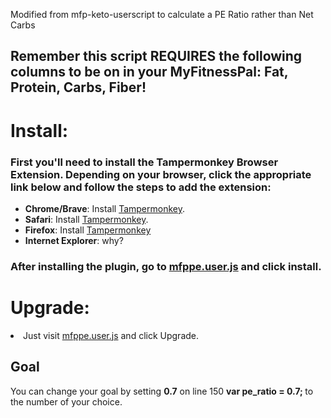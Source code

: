 Modified from mfp-keto-userscript to calculate a PE Ratio rather than Net Carbs

<h2>Remember this script <b>REQUIRES</b> the following columns to be on in your MyFitnessPal: Fat, Protein, Carbs, Fiber!</h2>

<h1>Install:</h1>
<h3>First you'll need to install the Tampermonkey Browser Extension. Depending on your browser, click the appropriate link below and follow the steps to add the extension:</h3>

<ul>
<li><b>Chrome/Brave</b>: Install <a href="https://chrome.google.com/webstore/detail/dhdgffkkebhmkfjojejmpbldmpobfkfo">Tampermonkey</a>.</li>
<li><b>Safari</b>: Install <a href="https://tampermonkey.net/?ext=dhdg&browser=safari">Tampermonkey</a>.</li>
<li><b>Firefox</b>: Install <a href="https://addons.mozilla.org/en-US/firefox/addon/tampermonkey/">Tampermonkey</a></li>
<li><b>Internet Explorer</b>: why?</li>
</ul>
<h3>After installing the plugin, go to <a href="https://github.com/frankamedic/mfp-pe-userscript/raw/master/mfppe.user.js">mfppe.user.js</a> and click install.</h3>

<h1>Upgrade:</h1>
<li>Just visit <a href="https://github.com/frankamedic/mfp-pe-userscript/raw/master/mfppe.user.js">mfppe.user.js</a> and click Upgrade.</li>

<h2>Goal</h2>
</b>You can change your goal by setting <b>0.7</b> on line 150 <b> var pe_ratio = 0.7; </b> to the number of your choice.
